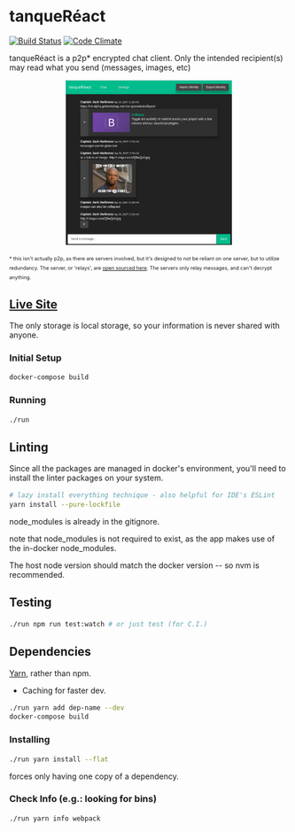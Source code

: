 # tanqueRéact
[![Build Status](https://travis-ci.org/NullVoxPopuli/tanqueReact.svg?branch=master)](https://travis-ci.org/NullVoxPopuli/tanqueReact)
[![Code Climate](https://codeclimate.com/github/NullVoxPopuli/tanqueReact/badges/gpa.svg)](https://codeclimate.com/github/NullVoxPopuli/tanqueReact)

tanqueRéact is a p2p* encrypted chat client. Only the intended recipient(s) may read what you send (messages, images, etc)

<img
  style='margin: 0 auto; width: 300px; display: block'
  src='./docs/images/chat.png'
  />


<span style='font-size: 9px; line-height: 10px;'>\* this isn't actually p2p, as there are servers involved, but it's designed to not be reliant on one server, but to utilize redundancy. The server, or 'relays', are [open sourced here](https://github.com/NullVoxPopuli/mesh-relay-phoenix).
The servers only relay messages, and can't decrypt anything.
</span>

## [Live Site](https://nullvoxpopuli.github.io/tanqueReact/)
The only storage is local storage, so your information is never shared with anyone.

### Initial Setup

```bash
docker-compose build
```

### Running

```bash
./run
```

## Linting

Since all the packages are managed in docker's environment, you'll need to install the linter packages on your system.

```bash
# lazy install everything technique - also helpful for IDE's ESLint
yarn install --pure-lockfile
```

node_modules is already in the gitignore.

note that node_modules is not required to exist, as the app makes use of the in-docker node_modules.

The host node version should match the docker version -- so nvm is recommended.

## Testing

```bash
./run npm run test:watch # or just test (for C.I.)
```

## Dependencies

[Yarn](https://yarnpkg.com/en/), rather than npm.
 - Caching for faster dev.

```bash
./run yarn add dep-name --dev
docker-compose build
```

### Installing
```bash
./run yarn install --flat
```
forces only having one copy of a dependency.

### Check Info (e.g.: looking for bins)
```bash
./run yarn info webpack
```
